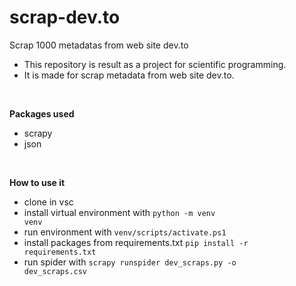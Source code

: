 # scrap-dev.to
Scrap 1000 metadatas from web site dev.to

* This repository is result as a project for scientific programming.
* It is made for scrap metadata from web site dev.to.

<br>

**Packages used**
  * scrapy
  * json

<br>

**How to use it**
  * clone in vsc
  * install virtual environment with <code>python -m venv venv</code>
  * run environment with <code>venv/scripts/activate.ps1</code>
  * install packages from requirements.txt <code>pip install -r requirements.txt</code>
  * run spider with <code>scrapy runspider dev_scraps.py -o dev_scraps.csv</code>


